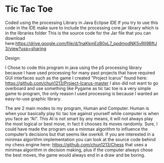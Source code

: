 # Tic Tac Toe
Coded using the processing Library in Java Eclipse IDE
If you try to use this code in the IDE make sure to include the processing core.jar library which is in the libraries folder
This is the source code for the Jar file that you can download here:https://drive.google.com/file/d/1naKkmEzB0xL7_ppdmodNK5vRlI9BftJ3/view?usp=sharing

Design:

I Chose to code this program in java using the p5 processing library because I have used processing for many past projects that have required GUI interfaces such as the game I created “Project Icarus” found here: https://github.com/chun1213/Project-Icarus-master
I also did not want to go overboard and use something like Pygame as tic tac toe is a very simple game to program, the only reason I used processing is because I wanted an easy-to-use graphic library. 

The are 2 main modes to my program, Human and Computer. Human is when your basically play tic tac toe against yourself while computer is when you face an “AI”. This AI is not smart by any means, it will not always play the most logical or best move, in fact it chooses its moves randomly. Sure, I could have made the program use a minmax algorithm to influence the computer’s decisions but that seems like overkill. If you are interested in a minimax algorithm implementation you can look at the source code behind my chess engine here: https://github.com/chun1213/Chess that uses a minimax algorithm in decision making, plus if the computer always chose the best moves, the game would always end in a draw and be boring.
